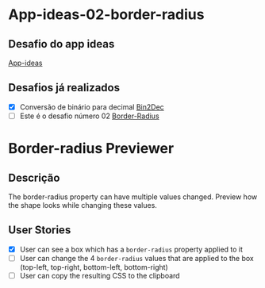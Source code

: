 # App-ideas-02-border-radius

## Desafio do app ideas 

[App-ideas](https://github.com/florinpop17/app-ideas)

## Desafios já realizados 
- [x] Conversão de binário para decimal [Bin2Dec](https://github.com/alexsandroferrao/app-ideas-01-Bin2Dec)
- [ ] Este é o desafio número 02 [Border-Radius](https://github.com/florinpop17/app-ideas/blob/master/Projects/1-Beginner/Border-Radius-Previewer.md)

# Border-radius Previewer

## Descrição
The border-radius property can have multiple values changed. Preview how the shape looks while changing these values.

## User Stories

-   [X] User can see a box which has a `border-radius` property applied to it
-   [ ] User can change the 4 `border-radius` values that are applied to the box (top-left, top-right, bottom-left, bottom-right)
-   [ ] User can copy the resulting CSS to the clipboard
